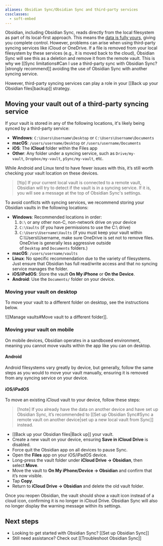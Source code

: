 ```yaml
---
aliases: Obsidian Sync/Obsidian Sync and third-party services
cssclasses:
  - soft-embed
---
```


Obsidian, including Obsidian Sync, reads directly from the local filesystem as part of its local-first approach. This means the [data is fully yours](https://obsidian.md/about), giving you complete control. However, problems can arise when using third-party syncing services like iCloud or OneDrive. If a file is removed from your local filesystem by these services (e.g., it is moved back to the cloud), Obsidian Sync will see this as a deletion and remove it from the remote vault. This is why we [[Sync limitations#Can I use a third-party sync with Obsidian Sync?|strongly recommend]] avoiding the use of Obsidian Sync with another syncing service.

However, third-party syncing services can play a role in your [[Back up your Obsidian files|backup]] strategy.

## Moving your vault out of a third-party syncing service

If your vault is stored in any of the following locations, it's likely being synced by a third-party service:

- **Windows**: `C:\Users\Username\Desktop` or `C:\Users\Username\Documents`
- **macOS**: `/users/username/Desktop` or `/users/username/Documents`
- **iOS**: The **iCloud** folder within the Files app
- **Other**: Any folder under a syncing service, such as `Drive/my-vault`, `Dropbox/my-vault`, `pSync/my-vault`, etc.

While Android and Linux tend to have fewer issues with this, it’s still worth checking your vault location on these devices.

> [!tip] If your current local vault is connected to a remote vault, Obsidian will try to detect if the vault is in a syncing service. If it is, you will see a message at the top of Obsidian Sync's settings.

To avoid conflicts with syncing services, we recommend storing your Obsidian vaults in the following locations:

- **Windows**: Recommended locations in order:
    1. `D:\` or any other non-C, non-network drive on your device
    2. `C:\Vaults` (if you have permissions to use the C:\ drive)
    3. `C:\Users\Username\Vaults` (if you must keep your vault within C:\Users\Username, make sure OneDrive is set not to remove files. OneDrive is generally less aggressive outside of `Desktop` and `Documents` folders.)
- **macOS**: `/users/username/vaults`
- **Linux**: No specific recommendation due to the variety of filesystems. Just ensure that Obsidian has full read/write access and that no syncing service manages the folder.
- **iOS/iPadOS**: Store the vault **On My iPhone** or **On the Device**.
- **Android**: Use the `Documents/` folder on your device.

### Moving your vault on desktop

To move your vault to a different folder on desktop, see the instructions below.

![[Manage vaults#Move vault to a different folder]].

### Moving your vault on mobile

On mobile devices, Obsidian operates in a sandboxed environment, meaning you cannot move vaults within the app like you can on desktop.

#### Android

Android filesystems vary greatly by device, but generally, follow the same steps as you would to move your vault manually, ensuring it is removed from any syncing service on your device.


#### iOS/iPadOS

To move an existing iCloud vault to your device, follow these steps:

> [!note] If you already have the data on another device and have set up Obsidian Sync, it’s recommended to [[Set up Obsidian Sync#Sync a remote vault on another device|set up a new local vault from Sync]] instead.

- [[Back up your Obsidian files|Back up]] your vault.
- Create a new vault on your device, ensuring **Save in iCloud Drive** is disabled.
- Force quit the Obsidian app on all devices to pause Sync.
- Open the **Files** app on your iOS/iPadOS device.
- Long-press the vault folder under **iCloud Drive → Obsidian**, then select **Move**.
- Move the vault to **On My iPhone/Device → Obsidian** and confirm that it’s now visible.
- Tap **Copy**.
- Return to **iCloud Drive → Obsidian** and delete the old vault folder.


Once you reopen Obsidian, the vault should show a vault icon instead of a cloud icon, confirming it is no longer in iCloud Drive. Obsidian Sync will also no longer display the warning message within its settings.

## Next steps

- Looking to get started with Obsidian Sync? [[Set up Obsidian Sync]]
- Still need assistance? Check out [[Troubleshoot Obsidian Sync]]
